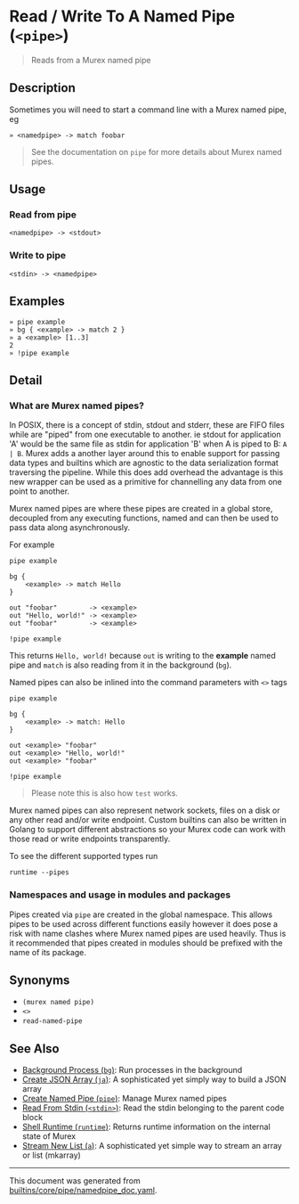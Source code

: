 # Read / Write To A Named Pipe (`<pipe>`)

> Reads from a Murex named pipe

## Description

Sometimes you will need to start a command line with a Murex named pipe, eg

```
» <namedpipe> -> match foobar
```

> See the documentation on `pipe` for more details about Murex named pipes.

## Usage

### Read from pipe

```
<namedpipe> -> <stdout>
```

### Write to pipe

```
<stdin> -> <namedpipe>
```

## Examples

```
» pipe example
» bg { <example> -> match 2 }
» a <example> [1..3]
2
» !pipe example
```

## Detail

### What are Murex named pipes?

In POSIX, there is a concept of stdin, stdout and stderr, these are FIFO files
while are "piped" from one executable to another. ie stdout for application 'A'
would be the same file as stdin for application 'B' when A is piped to B:
`A | B`. Murex adds a another layer around this to enable support for passing
data types and builtins which are agnostic to the data serialization format
traversing the pipeline. While this does add overhead the advantage is this new
wrapper can be used as a primitive for channelling any data from one point to
another.

Murex named pipes are where these pipes are created in a global store,
decoupled from any executing functions, named and can then be used to pass
data along asynchronously.

For example

```
pipe example

bg {
    <example> -> match Hello
}

out "foobar"        -> <example>
out "Hello, world!" -> <example>
out "foobar"        -> <example>

!pipe example
```

This returns `Hello, world!` because `out` is writing to the **example** named
pipe and `match` is also reading from it in the background (`bg`).

Named pipes can also be inlined into the command parameters with `<>` tags

```
pipe example

bg {
    <example> -> match: Hello
}

out <example> "foobar"
out <example> "Hello, world!"
out <example> "foobar"

!pipe example
```

> Please note this is also how `test` works.

Murex named pipes can also represent network sockets, files on a disk or any
other read and/or write endpoint. Custom builtins can also be written in Golang
to support different abstractions so your Murex code can work with those read
or write endpoints transparently.

To see the different supported types run

```
runtime --pipes
```

### Namespaces and usage in modules and packages

Pipes created via `pipe` are created in the global namespace. This allows pipes
to be used across different functions easily however it does pose a risk with
name clashes where Murex named pipes are used heavily. Thus is it recommended
that pipes created in modules should be prefixed with the name of its package.

## Synonyms

* `(murex named pipe)`
* `<>`
* `read-named-pipe`


## See Also

* [Background Process (`bg`)](../commands/bg.md):
  Run processes in the background
* [Create JSON Array (`ja`)](../commands/ja.md):
  A sophisticated yet simply way to build a JSON array
* [Create Named Pipe (`pipe`)](../commands/pipe.md):
  Manage Murex named pipes
* [Read From Stdin (`<stdin>`)](../parser/stdin.md):
  Read the stdin belonging to the parent code block
* [Shell Runtime (`runtime`)](../commands/runtime.md):
  Returns runtime information on the internal state of Murex
* [Stream New List (`a`)](../commands/a.md):
  A sophisticated yet simple way to stream an array or list (mkarray)

<hr/>

This document was generated from [builtins/core/pipe/namedpipe_doc.yaml](https://github.com/lmorg/murex/blob/master/builtins/core/pipe/namedpipe_doc.yaml).